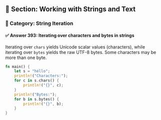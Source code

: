 ## 📘 Section: Working with Strings and Text
### 🔹 Category: String Iteration
#### ✅ Answer 393: Iterating over characters and bytes in strings

Iterating over `chars` yields Unicode scalar values (characters), while iterating over `bytes` yields the raw UTF-8 bytes. Some characters may be more than one byte.

```rust
fn main() {
    let s = "héllo";
    println!("Characters:");
    for c in s.chars() {
        println!("{}", c);
    }
    println!("Bytes:");
    for b in s.bytes() {
        println!("{}", b);
    }
}
```
